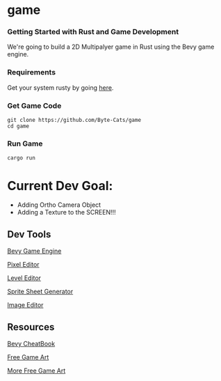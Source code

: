# game

### Getting Started with Rust and Game Development
We're going to build a 2D Multipalyer game in Rust using the Bevy game engine. 

### Requirements
Get your system rusty by going [here](https://www.rust-lang.org/en-US/install.html).

### Get Game Code
```shell
git clone https://github.com/Byte-Cats/game
cd game
```

### Run Game
```shell
cargo run
```
# Current Dev Goal:
- Adding Ortho Camera Object
- Adding a Texture to the SCREEN!!!

## Dev Tools 
[Bevy Game Engine](https://bevyengine.org/)

[Pixel Editor](https://github.com/aseprite/aseprite)

[Level Editor](https://ldtk.io/)

[Sprite Sheet Generator](https://www.codeandweb.com/texturepacker)

[Image Editor](https://krita.org/en/download/krita-desktop/)

## Resources
[Bevy CheatBook](https://bevy-cheatbook.github.io/)

[Free Game Art](https://itch.io/game-assets/free)

[More Free Game Art](https://opengameart.org/)



